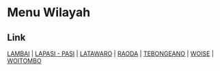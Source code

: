 # Menu Wilayah

## Link

[LAMBAI](https://github.com/gigit-pemilu/pemilu-2024-74-sulawesi-tenggara/tree/main/pileg-dpr/hitung-suara/sub/74-sulawesi-tenggara/sub/08-kolaka-utara/sub/08-lambai/sub/2001-lambai)
 | 
[LAPASI - PASI](https://github.com/gigit-pemilu/pemilu-2024-74-sulawesi-tenggara/tree/main/pileg-dpr/hitung-suara/sub/74-sulawesi-tenggara/sub/08-kolaka-utara/sub/08-lambai/sub/2003-lapasi-pasi)
 | 
[LATAWARO](https://github.com/gigit-pemilu/pemilu-2024-74-sulawesi-tenggara/tree/main/pileg-dpr/hitung-suara/sub/74-sulawesi-tenggara/sub/08-kolaka-utara/sub/08-lambai/sub/2002-latawaro)
 | 
[RAODA](https://github.com/gigit-pemilu/pemilu-2024-74-sulawesi-tenggara/tree/main/pileg-dpr/hitung-suara/sub/74-sulawesi-tenggara/sub/08-kolaka-utara/sub/08-lambai/sub/2004-raoda)
 | 
[TEBONGEANO](https://github.com/gigit-pemilu/pemilu-2024-74-sulawesi-tenggara/tree/main/pileg-dpr/hitung-suara/sub/74-sulawesi-tenggara/sub/08-kolaka-utara/sub/08-lambai/sub/2007-tebongeano)
 | 
[WOISE](https://github.com/gigit-pemilu/pemilu-2024-74-sulawesi-tenggara/tree/main/pileg-dpr/hitung-suara/sub/74-sulawesi-tenggara/sub/08-kolaka-utara/sub/08-lambai/sub/2005-woise)
 | 
[WOITOMBO](https://github.com/gigit-pemilu/pemilu-2024-74-sulawesi-tenggara/tree/main/pileg-dpr/hitung-suara/sub/74-sulawesi-tenggara/sub/08-kolaka-utara/sub/08-lambai/sub/2006-woitombo)

